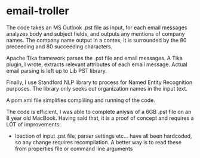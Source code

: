 # email-troller

The code takes an MS Outlook .pst file as input, for each email messages analyzes body and subject fields, and outputs any mentions of company names. The company name output in a contex, it is surrounded by the 80 preceeding and 80 succeeding characters.

Apache Tika framework parses the .pst file and email messages. A Tika plugin, I wrote, extracts relevant attributes of each email message. Actual email parsing is left up to Lib PST library. 
 
Finally, I use Standford NLP library to process for Named Entity Recognition purposes. The library only seeks out organization names in the input text.

A pom.xml file simplifies compliling and running of the code.

The code is efficient, I was able to complete anlysis of a 6GB .pst file on an 8 year old MacBook. Having said that, it is a proof of concept and requires a LOT of improvements:

- loaction of input .pst file, parser settings etc... have all been hardcoded, so any change requires recompilation. A better way is to read these from properties file or command line arguments

